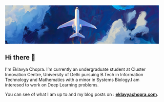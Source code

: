 



<!--
**Eklavya42/Eklavya42** is a ✨ _special_ ✨ repository because its `README.md` (this file) appears on your GitHub profile.

Here are some ideas to get you started:

- 🔭 I’m currently working on ...
- 🌱 I’m currently learning ...
- 👯 I’m looking to collaborate on ...
- 🤔 I’m looking for help with ...
- 💬 Ask me about ...
- 📫 How to reach me: ...
- 😄 Pronouns: ...
- ⚡ Fun fact: ...
-->



![Imgur](./images/banner-2.png)
## Hi there 👋

I'm Eklavya Chopra. I’m currently an undergraduate student at Cluster Innovation Centre, University of Delhi pursuing B.Tech in Information Technology and Mathematics with a minor in Systems Biology.I am interesed to work on Deep Learning problems. 

You can see of what I am up to and my blog posts on  :  **[eklavyachopra.com](https://eklavyachopra.com/)**.


